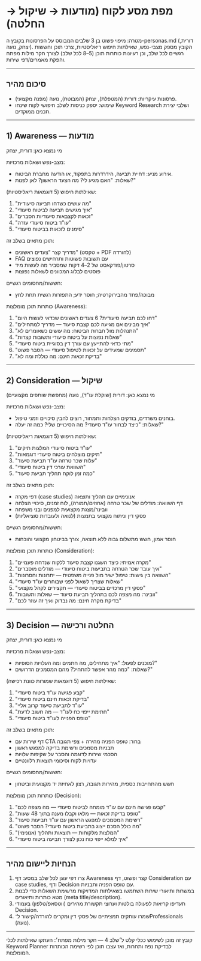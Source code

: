 # מפת מסע לקוח (מודעות → שיקול → החלטה)

מטרה: מיפוי פשוט בן 3 שלבים המבוסס על הפרסונות בקובץ ה-personas.md (דורית, יצחק, נועה). הקובץ מספק מצבי-נפש, שאילתות חיפוש ריאליסטיות, צרכי תוכן וחששות רגשיים לכל שלב, וכן רעיונות כותרות תוכן (5–8 לכל שלב) לצורך חקר מילות מפתח והפקת מאמרים/דפי שירות.

---

## סיכום מהיר
- פרסונות עיקריות: דורית (המטפלת), יצחק (המבוטח), נועה (מפנה מקצועי).
- שימוש: יספק כניסות לשלב חיפושי לקוח שינחו Keyword Research ושלבי יצירת תכנים ממוקדים.

---

## 1) Awareness — מודעות

מי נמצא כאן: דורית, יצחק

מצב-נפש ושאלות מרכזיות:
- אירוע מניע: דחיית תביעה, הידרדרות בתפקוד, או הודעה מחברת הביטוח.
- שאלות: "האם מגיע לי? מה הצעד הראשון? לאן לפנות?"

שאילתות חיפוש (5 דוגמאות ריאליסטיות):
1. "מה עושים כשדחו תביעה סיעודית"
2. "איך מגישים תביעה לביטוח סיעודי"
3. "זכאות לקצבאות סיעודיות הסברים"
4. "עו"ד ביטוח סיעודי עזרה"
5. "סימנים לזכאות בביטוח סיעודי"

תוכן מתאים בשלב זה:
- מדריך קצר "צעדים ראשונים" (טקסט + PDF להורדה)
- FAQ עם תשובות פשוטות ותרחישים נפוצים
- סרטון/פודקאסט של 2–4 דקות שמסביר מה לעשות מיד
- פוסטים לבלוג המכוונים לשאלות נפוצות

חששות/מחסומים רגשיים:
- מבוכה/פחד מהבירוקרטיה; חוסר ידע; התפזרות רגשית תחת לחץ

כותרות תוכן מומלצות (Awareness):
1. "דחו לכם תביעה סיעודית? 6 צעדים ראשונים שכדאי לעשות היום"
2. "איך מבינים אם מגיעה לכם קצבת סיעוד — מדריך למתחילים"
3. "התנהלות מול חברות הביטוח: מה עושים כשאומרים לא"
4. "שאלות נפוצות על ביטוח סיעודי ותשובות קצרות"
5. "מתי כדאי להתייעץ עם עורך דין בסוגיית ביטוח סיעודי"
6. "תסמינים שמעידים על זכאות לטיפול סיעודי — הסבר פשוט"
7. "בדיקת זכאות חינם: מה כוללת ומה לא"

---

## 2) Consideration — שיקול

מי נמצא כאן: דורית (שוקלת עו"ד), נועה (מחפשת שותפים מקצועיים)

מצב-נפש ושאלות מרכזיות:
- בוחנים משרדים, בודקים הצלחות ותמחור, רוצים להבין סיכויים וזמני טיפול.
- שאלות: "כיצד לבחור עו"ד סיעודי? מה הסיכויים שלי? כמה זה יעלה?"

שאילתות חיפוש (5 דוגמאות ריאליסטיות):
1. "עו"ד ביטוח סיעודי המלצות תיקים" 
2. "תיקים מוצלחים ביטוח סיעודי דוגמאות" 
3. "עלות שכר טרחה עו"ד תביעת סיעוד" 
4. "השוואת עורכי דין ביטוח סיעודי" 
5. "כמה זמן לוקח תהליך תביעת סיעוד"

תוכן מתאים בשלב זה:
- דפי מקרה (case studies) אנונימיים עם תהליך ותוצאה
- דף השוואה: מודלים של שכר טרחה (אחוזים/תמורה), לוח זמנים, סיכויי הצלחה
- וובינר/מצגת מקצועית למפנים ובני משפחה
- פסקי דין וניתוח מקצועי בתמצות (לנואה ולעובדות סוציאליות)

חששות/מחסומים רגשיים:
- חוסר אמון, חשש מתשלום גבוה ללא תוצאה, צורך בביטחון מקצועי והוכחות

כותרות תוכן מומלצות (Consideration):
1. "מקרה אמיתי: כיצד השגנו קצבת סיעוד ללקוח שנדחה פעמיים"
2. "איך עובד שכר הטרחה בתביעות ביטוח סיעודי — מודלים מוסברים"
3. "השוואה בין גישות: טיפול ישיר מול פנייה משפטית — יתרונות וחסרונות"
4. "שאלות שצריך לשאול לפני שבוחרים עו"ד סיעודי"
5. "פסקי דין מרכזיים בביטוח סיעודי — תקצירים לקהל מקצועי"
6. "וובינר: מה מצפה לכם בתהליך תביעת סיעוד — שאלות ותשובות"
7. "בדיקת מקרה חינם: מה נבדוק ואיך זה עוזר לכם" 

---

## 3) Decision — החלטה ורכישה

מי נמצא כאן: דורית, יצחק

מצב-נפש ושאלות מרכזיות:
- מוכנים לפעול: "איך מתחילים, מה חתמים ומה העלויות הסופיות?"
- שאלות: "כמה מהר אפשר להתחיל? מהם המסמכים הדרושים?"

שאילתות חיפוש (5 דוגמאות שמורות כוונת רכישה):
1. "קבע פגישה עו"ד ביטוח סיעודי" 
2. "בדיקת זכאות חינם ביטוח סיעודי" 
3. "עו"ד לתביעת סיעוד קרוב אליי" 
4. "חתימת ייפוי כח לעו"ד — מה חשוב לדעת" 
5. "טופס הפנייה לעו"ד ביטוח סיעודי" 

תוכן מתאים בשלב זה:
- דף שירות עם CTA ברור: טופס הפניה מהירה + צפי תגובה
- תבניות מסמכים ורשימת בדיקה למפגש ראשון
- הסכמי שירות לדוגמה והסבר על שקיפות עלויות
- עדויות לקוח וסיכומי תוצאות רלוונטיים

חששות/מחסומים רגשיים:
- חשש מהתחייבות כספית, מהירות תגובה, רצון לאחיזת יד מקצועית וביטחון

כותרות תוכן מומלצות (Decision):
1. "קבעו פגישה חינם עם עו"ד מומחה לביטוח סיעודי — מה מצפה לכם"
2. "טופס בדיקת זכאות — מלאו וקבלו מענה בתוך 48 שעות"
3. "רשימת המסמכים למפגש הראשון עם עו"ד תביעות סיעוד"
4. "מה כולל הסכם ייצוג בתביעת ביטוח סיעודי? הסבר פשוט"
5. "המלצות מלקוחות — תוצאות ותהליך (אנונימי)"
6. "איך למלא ייפוי כוח נכון לצורך תביעה ביטוח סיעודי"

---

## הנחיות ליישום מהיר
1. צרו דפי עוגן לכל שלב במסע: דף Awareness קצר ופשוט, דף Consideration עם case studies, ודף Decision עם טופס הפניה ותבניות.
2. במשרות ותיאורי שירות השתמשו בשאילתות המדויקות מרשימת השאלות כדי לבנות מטא כותרות ותיאורים (meta title/description).
3. תעדיפו קריאות לפעולה בולטות וערוצי תקשורת מהירים (ווטסאפ/טלפון) בעמודי Decision.
4. שמרו עותקים תמציתיים של פסקי דין ומקרים להורדה/קישור ל־Professionals (נועה).

---

קובץ זה מוכן לשימוש ככלי קלט ל׳שלב 4 — חקר מילות מפתח׳: העתקו שאילתות לכלי Keyword Planner לבדיקת נפח ותחרות, ואז עצבו תוכן לפי רשימת הכותרות המומלצות.
